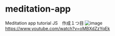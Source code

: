 # meditation-app
Meditation app tutorial
JS　作成１つ目
![image](https://github.com/user-attachments/assets/e0c9c348-c1a6-41a4-89f8-6b18b0333896)
https://www.youtube.com/watch?v=oMBXdZzYqEk
